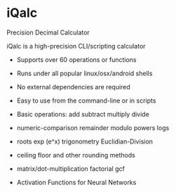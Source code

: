 # iQalc
Precision Decimal Calculator

iQalc is a high-precision CLI/scripting calculator
- Supports over 60 operations or functions
- Runs under all popular linux/osx/android shells
- No external dependencies are required
- Easy to use from the command-line or in scripts

- Basic operations: add subtract multiply divide 
- numeric-comparison remainder modulo powers logs
- roots exp (e^x) trigonometry Euclidian-Division
- ceiling floor and other rounding methods
- matrix/dot-multiplication factorial gcf
- Activation Functions for Neural Networks
